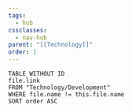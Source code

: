 ```yaml
---
tags:
  - hub
cssclasses:
  - nav-hub
parent: "[[Technology]]"
order: 1
---
```



```dataview
TABLE WITHOUT ID
file.link
FROM "Technology/Development"
WHERE file.name != this.file.name
SORT order ASC
```


